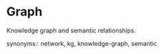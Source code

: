 # Graph

Knowledge graph and semantic relationships.

synonyms:: network, kg, knowledge-graph, semantic
